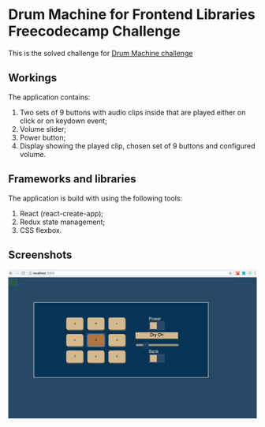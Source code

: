 # Drum Machine for Frontend Libraries Freecodecamp Challenge

This is the solved challenge for [Drum Machine challenge](https://learn.freecodecamp.org/front-end-libraries/front-end-libraries-projects/build-a-drum-machine)

## Workings

The application contains:

1. Two sets of 9 buttons with audio clips inside that are played either on click or on keydown event;
2. Volume slider;
3. Power button;
4. Display showing the played clip, chosen set of 9 buttons and configured volume.

## Frameworks and libraries

The application is build with using the following tools:

1. React (react-create-app);
2. Redux state management;
3. CSS flexbox.

## Screenshots

![Screenshot of Drum Machine application](https://github.com/lidia-saf/freecodecamp/blob/master/drumMachine/my-app/Screenshot1.png)
